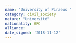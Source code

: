 ```yaml
---
name: "University of Piraeus "
category: civil_society
nature: "Université"
nationality: GRC
alliance: 
date_signed: '2018-11-12'
---
```

    